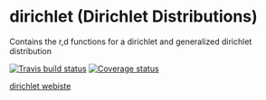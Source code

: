 # dirichlet (Dirichlet Distributions)
Contains the r,d functions for a dirichlet and generalized dirichlet distribution

[![Travis build status](https://travis-ci.org/bertcarnell/dirichlet.svg?branch=master)](https://travis-ci.org/bertcarnell/dirichlet)
[![Coverage status](https://codecov.io/gh/bertcarnell/dirichlet/branch/master/graph/badge.svg)](https://codecov.io/github/bertcarnell/dirichlet?branch=master)

[dirichlet webiste](https://bertcarnell.github.io/dirichlet/)
